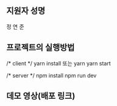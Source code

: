 ## 지원자 성명
정 연 준

## 프로젝트의 실행방법

/* client */
yarn install 또는 yarn
yarn start

/* server */
npm install
npm run dev


## 데모 영상(배포 링크)

